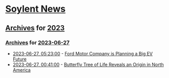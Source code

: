 # [Soylent News](../../../README.md)

## [Archives](../../index.md) for [2023](../index.md)

### [Archives](../../index.md) for [2023-06-27](index.md)

* [2023-06-27, 05:23:00](https://soylentnews.org/article.pl?sid=23/06/26/1149235&from=rss) - [Ford Motor Company is Planning a Big EV Future](https://soylentnews.org/article.pl?sid=23/06/26/1149235&from=rss)
* [2023-06-27, 00:41:00](https://soylentnews.org/article.pl?sid=23/06/26/0444201&from=rss) - [Butterfly Tree of Life Reveals an Origin in North America](https://soylentnews.org/article.pl?sid=23/06/26/0444201&from=rss)
